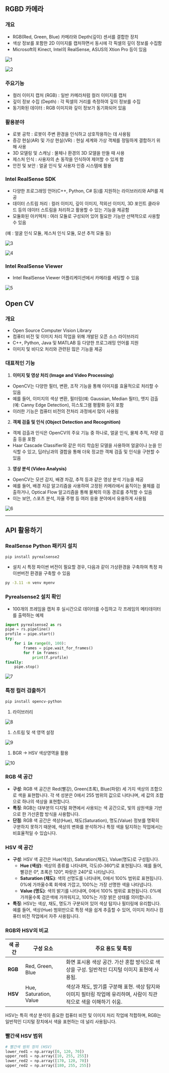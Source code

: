 ## RGBD 카메라

### 개요

- RGB(Red, Green,  Blue) 카메라와 Depth(깊이) 센서를 결합한 장치
- 색상 정보를 포함한 2D 이미지를 캡처하면서 동시에 각 픽셀의 깊이 정보를 수집함
- Microsoft의 Kinect, Intel의 RealSense, ASUS의 Xtion Pro 등이 있음

![1](https://github.com/user-attachments/assets/191b5800-6aba-4099-9e4b-8438e3b9301f)

![2](https://github.com/user-attachments/assets/c71f4856-7b8f-45e4-be66-ee0f90b82b88)

### 주요기능

- 컬러 이미지 캡처 (RGB) : 일반 카메라처럼 컬러 이미지를 캡처
- 깊이 정보 수집 (Depth) : 각 픽셀의 거리를 측정하여 깊이 정보를 수집
- 동기화된 데이터 : RGB 이미지와 깊이 정보가 동기화되어 있음

### 활용분야

- 로봇 공학 : 로봇이 주변 환경을 인식하고 상호작용하는 데 사용됨
- 증강 현실(AR) 및 가상 현실(VR) : 현실 세계와 가상 객체를 정밀하게 결합하기 위해 사용
- 3D 모델링 및 스캐닝 : 물체나 환경의 3D 모델을 만들 때 사용
- 제스처 인식 : 사용자의 손 동작을 인식하여 제어할 수 있게 함
- 안전 및 보안 : 얼굴 인식 및 사용자 인증 시스템에 활용

### Intel RealSense SDK

- 다양한 프로그래밍 언어(C++, Python, C# 등)를 지원하는 라이브러리와 API를 제공
- 데이터 스트림 처리 : 컬러 이미지, 깊이 이미지, 적외선 이미지, 3D 포인트 클라우드 등의 데이터 스트림을 처리하고 활용할 수 있는 기능을 제공함
- 모듈화된 아키텍처 : 여러 모듈로 구성되어 있어 필요한 기능만 선택적으로 사용할 수 있음

(예 : 얼굴 인식 모듈, 제스처 인식 모듈, 모션 추적 모듈 등)

![3](https://github.com/user-attachments/assets/248bf1c3-878f-4da3-9159-b64926f929b0)

![4](https://github.com/user-attachments/assets/33ed8cce-cfce-4a06-ae52-ab6734330f1c)

### Intel RealSense Viewer

- Intel RealSense Viewer 어플리케이션에서 카메라를 세팅할 수 있음

![5](https://github.com/user-attachments/assets/107b798b-ff5e-4d18-9027-1bfe8f1518b2)

## Open CV

### 개요

- Open Source Computer Vision Library
- 컴퓨터 비전 및 이미지 처리 작업을 위해 개발된 오픈 소스 라이브러리
- C++, Python, Java 및 MATLAB 등 다양한 프로그래밍 언어를 지원
- 이미지 및 비디오 처리와 관련된 많은 기능을 제공

### 대표적인 기능

1. **이미지 및 영상 처리 (Image and Video Processing)**

- OpenCV는 다양한 필터, 변환, 조작 기능을 통해 이미지를 효율적으로 처리할 수 있음
- 예를 들어, 이미지의 색상 변환, 필터링(예: Gaussian, Median 필터), 엣지 검출(예: Canny Edge Detection), 히스토그램 평활화 등이 포함
- 이러한 기능은 컴퓨터 비전의 전처리 과정에서 많이 사용됨

2. **객체 검출 및 인식 (Object Detection and Recognition)**

- 객체 검출과 인식은 OpenCV의 주요 기능 중 하나로, 얼굴 인식, 물체 추적, 차량 검출 등을 포함
- Haar Cascade Classifier와 같은 미리 학습된 모델을 사용하여 얼굴이나 눈을 인식할 수 있고, 딥러닝과의 결합을 통해 더욱 정교한 객체 검출 및 인식을 구현할 수 있음

3. **영상 분석 (Video Analysis)**

- OpenCV는 모션 감지, 배경 차감, 추적 등과 같은 영상 분석 기능을 제공
- 예를 들어, 배경 차감 알고리즘을 사용하여 고정된 카메라에서 움직이는 물체를 검출하거나, Optical Flow 알고리즘을 통해 물체의 이동 경로를 추적할 수 있음
- 이는 보안, 스포츠 분석, 자율 주행 등 여러 응용 분야에서 유용하게 사용됨

![6](https://github.com/user-attachments/assets/1072c037-9a56-4aa7-818f-791832f998f0)

---

## API 활용하기

### RealSense Python 패키지 설치

```bash
pip install pyrealsense2
```

- 설치 시 특정 파이썬 버전이 필요할 경우, 다음과 같이 가상환경을 구축하여 특정 파이썬버전 환경을 구축할 수 있음

```bash
py -3.11 -m venv myenv
```

### Pyrealsense2 설치 확인

- 100개의 프레임을 캡처 후 실시간으로 데이터를 수집하고 각 프레임의 메타데이터를 출력하는 예제

```python
import pyrealsense2 as rs
pipe = rs.pipeline()
profile = pipe.start()
try:
	for i in range(0, 100):
		frames = pipe.wait_for_frames()
		for f in frames:
			print(f.profile)
finally:
	pipe.stop()
```

![7](https://github.com/user-attachments/assets/545df25d-53ec-4fed-8fd7-889546abb665)

### 특정 컬러 검출하기

```bash
pip install opencv-python
```

1. 라이브러리

![8](https://github.com/user-attachments/assets/c5c885a9-88c0-4dd4-9f60-b201ac1cf68e)

1. 스트림 및 색 영역 설정

![9](https://github.com/user-attachments/assets/75776efc-02ac-4e5a-8b64-d642578775fe)

1. BGR → HSV 색상영역을 활용

![10](https://github.com/user-attachments/assets/0eaf0ac5-c7a7-42c2-9144-976d95690b5c)

### RGB 색 공간

- **구성**: RGB 색 공간은 Red(빨강), Green(초록), Blue(파랑) 세 가지 색상의 조합으로 색을 표현합니다. 각 색 성분은 0에서 255 범위의 값으로 나타나며, 세 값의 조합으로 하나의 색상을 표현합니다.
- **특징**: RGB는 대부분의 디지털 화면에서 사용되는 색 공간으로, 빛의 삼원색을 기반으로 한 가산혼합 방식을 사용합니다.
- **단점**: RGB 색 공간은 색상(Hue), 채도(Saturation), 명도(Value) 정보를 명확히 구분하지 못하기 때문에, 색상의 변화를 분석하거나 특정 색을 탐지하는 작업에서는 비효율적일 수 있습니다.

### HSV 색 공간

- **구성**: HSV 색 공간은 Hue(색상), Saturation(채도), Value(명도)로 구성됩니다.
    - **Hue (색상)**: 색상의 종류를 나타내며, 각도(0-360°)로 표현됩니다. 예를 들어, 빨강은 0°, 초록은 120°, 파랑은 240°로 나타납니다.
    - **Saturation (채도)**: 색의 선명도를 나타내며, 0에서 100% 범위로 표현됩니다. 0%에 가까울수록 회색에 가깝고, 100%는 가장 선명한 색을 나타냅니다.
    - **Value (명도)**: 색의 밝기를 나타내며, 0에서 100% 범위로 표현됩니다. 0%에 가까울수록 검은색에 가까워지고, 100%는 가장 밝은 상태를 의미합니다.
- **특징**: HSV는 색상, 채도, 명도가 구분되어 있어 색상 탐지나 필터링에 유리합니다. 예를 들어, 색상(Hue) 범위만으로 특정 색을 쉽게 추출할 수 있어, 이미지 처리나 컴퓨터 비전 작업에서 자주 사용됩니다.

### RGB와 HSV의 비교

| 색 공간 | 구성 요소 | 주요 용도 및 특징 |
| --- | --- | --- |
| **RGB** | Red, Green, Blue | 화면 표시용 색상 공간. 가산 혼합 방식으로 색상을 구성. 일반적인 디지털 이미지 표현에 사용됨. |
| **HSV** | Hue, Saturation, Value | 색상과 채도, 밝기를 구분해 표현. 색상 탐지와 이미지 필터링 작업에 유리하며, 사람이 직관적으로 색을 이해하기 쉬움. |

HSV는 특히 색상 분석이 중요한 컴퓨터 비전 및 이미지 처리 작업에 적합하며, RGB는 일반적인 디지털 장치에서 색을 표현하는 데 널리 사용됩니다.

### 빨간색 HSV 범위

```python
# 빨간색 범위 정의 (HSV)
lower_red1 = np.array([0, 120, 70])
upper_red1 = np.array([10, 255, 255])
lower_red2 = np.array([170, 120, 70])
upper_red2 = np.array([180, 255, 255])
```

